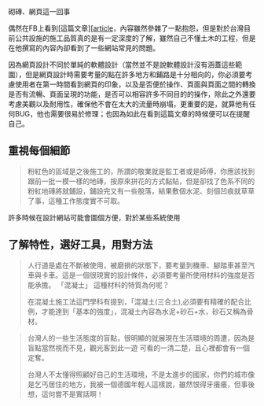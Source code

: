 砌磚、網頁這一回事

偶然在FB上看到[這篇文章][[article]，內容雖然參雜了一點抱怨，但是對於台灣目前公共設施的施工品質真的是有一定深度的了解，雖然自己不懂土木的工程，但是在他撰寫的內容內卻看到了一些網站常見的問題。

[article]: http://www.ettoday.net/news/20130116/153431.htm

因為網頁設計不同於單純的軟體設計（當然並不是說軟體設計沒有涵蓋這些範圍），但是網頁設計時需要考量的點在許多地方和鋪路是十分相向的，你必須要考慮使用者在第一時間看到網頁的印象，以及是否便於操作、頁面與頁面之間的轉換是否有流暢、頁面呈現的功能，是否可以相容許多不同目的的操作，除此之外還要考慮美觀以及耐用性，確保他不會在太大的流量時崩塌，更重要的是，就算他有任何BUG，他也需要很易於修理；也因為如此在看到這篇文章的時候便可以在提醒自己。

重視每個細節
-----

>粉紅色的區域是之後施工的，所謂的敬業就是監工者或是師傅，你應該找到跟前一批一模一樣的地磚，按原來拼花的方式黏貼，但是卻找了色系不同的粉紅地磚將就鋪設，鋪設完又有一些脫落，結果敷個水泥、刻個凹痕就草草了事，這種工作態度實不可取。

許多時候在設計網站可能會圖個方便，對於某些系統使用

了解特性，選好工具，用對方法
-----

>人行道是處在不斷被使用，被磨損的狀態下，要考量到機車、腳踏車甚至汽車與卡車。這是一個很現實的設計條件，必須要考量所使用材料的強度是否能承擔。
>「混凝土」 這種材料的特質為何呢？
>
>在混凝土施工法這門學科有提到，「混凝土(三合土),必須要有精確的配合比例，才能達到「基本的強度」，混凝土內容為水泥+砂石+水，砂石又稱為骨材。


>台灣人的一些生活態度的盲點，很明顯的就展現在生活環境的周遭，因為是盲點當然視而不見，觀光客到此一遊 可看的一清二楚，且心裡都會有一個定奪。
>
>台灣人不太懂得照顧好自己的生活環境，不是太進步的國家，你們的城市像是乞丐居住的地方，我被一個德國年輕人這樣說，雖然恨得牙癢癢，但事後想，這何嘗不是實話啊！
